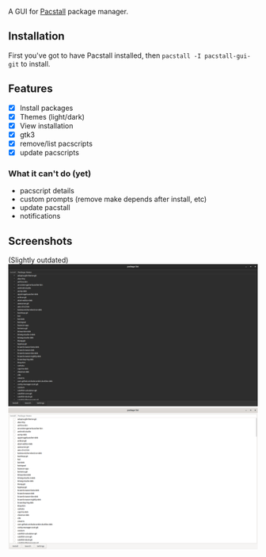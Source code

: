 A GUI for [Pacstall](https://pacstall.dev) package manager.

## Installation
First you've got to have Pacstall installed, then
`pacstall -I pacstall-gui-git` to install.

## Features
- [x] Install packages
- [x] Themes (light/dark)
- [x] View installation
- [x] gtk3
- [x] remove/list pacscripts
- [x] update pacscripts

### What it can't do (yet)
- pacscript details
- custom prompts (remove make depends after install, etc)
- update pacstall
- notifications

## Screenshots
(Slightly outdated)
![Ubuntu dark theme](/images/Ubuntu-dark-theme.webp)
![Ubuntu light theme](/images/Ubuntu-light-theme.webp)

